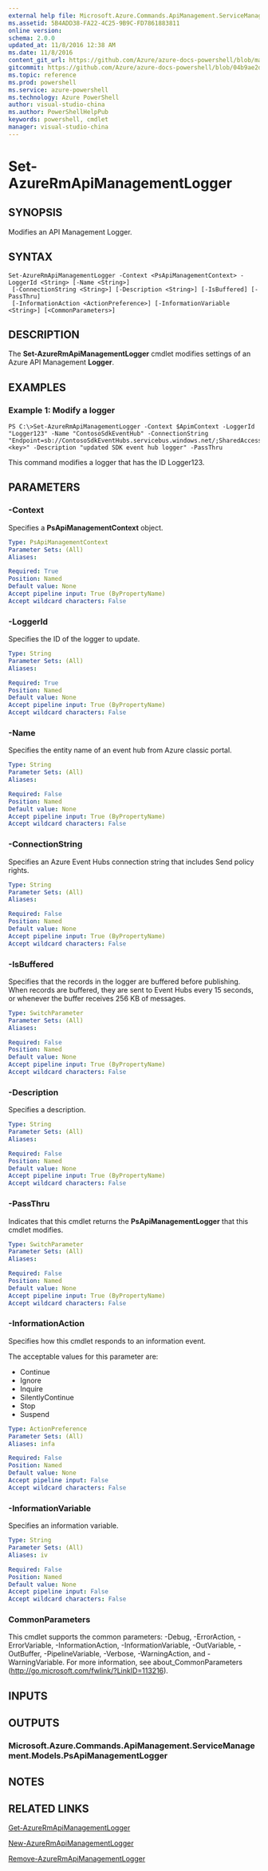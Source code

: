 ```yaml
---
external help file: Microsoft.Azure.Commands.ApiManagement.ServiceManagement.dll-Help.xml
ms.assetid: 5B4ADD38-FA22-4C25-9B9C-FD7861883811
online version: 
schema: 2.0.0
updated_at: 11/8/2016 12:38 AM
ms.date: 11/8/2016
content_git_url: https://github.com/Azure/azure-docs-powershell/blob/master/azureps-cmdlets-docs/ResourceManager/AzureRM.ApiManagement/v3.1.0/Set-AzureRmApiManagementLogger.md
gitcommit: https://github.com/Azure/azure-docs-powershell/blob/04b9ae2d1c44a3ada330f570237886794cede893/azureps-cmdlets-docs/ResourceManager/AzureRM.ApiManagement/v3.1.0/Set-AzureRmApiManagementLogger.md
ms.topic: reference
ms.prod: powershell
ms.service: azure-powershell
ms.technology: Azure PowerShell
author: visual-studio-china
ms.author: PowerShellHelpPub
keywords: powershell, cmdlet
manager: visual-studio-china
---
```


# Set-AzureRmApiManagementLogger

## SYNOPSIS
Modifies an API Management Logger.

## SYNTAX

```
Set-AzureRmApiManagementLogger -Context <PsApiManagementContext> -LoggerId <String> [-Name <String>]
 [-ConnectionString <String>] [-Description <String>] [-IsBuffered] [-PassThru]
 [-InformationAction <ActionPreference>] [-InformationVariable <String>] [<CommonParameters>]
```

## DESCRIPTION
The **Set-AzureRmApiManagementLogger** cmdlet modifies settings of an Azure API Management **Logger**.

## EXAMPLES

### Example 1: Modify a logger
```
PS C:\>Set-AzureRmApiManagementLogger -Context $ApimContext -LoggerId "Logger123" -Name "ContosoSdkEventHub" -ConnectionString "Endpoint=sb://ContosoSdkEventHubs.servicebus.windows.net/;SharedAccessKeyName=SendKey;SharedAccessKey=<key>" -Description "updated SDK event hub logger" -PassThru
```

This command modifies a logger that has the ID Logger123.

## PARAMETERS

### -Context
Specifies a **PsApiManagementContext** object.

```yaml
Type: PsApiManagementContext
Parameter Sets: (All)
Aliases: 

Required: True
Position: Named
Default value: None
Accept pipeline input: True (ByPropertyName)
Accept wildcard characters: False
```

### -LoggerId
Specifies the ID of the logger to update.

```yaml
Type: String
Parameter Sets: (All)
Aliases: 

Required: True
Position: Named
Default value: None
Accept pipeline input: True (ByPropertyName)
Accept wildcard characters: False
```

### -Name
Specifies the entity name of an event hub from Azure classic portal.

```yaml
Type: String
Parameter Sets: (All)
Aliases: 

Required: False
Position: Named
Default value: None
Accept pipeline input: True (ByPropertyName)
Accept wildcard characters: False
```

### -ConnectionString
Specifies an Azure Event Hubs connection string that includes Send policy rights.

```yaml
Type: String
Parameter Sets: (All)
Aliases: 

Required: False
Position: Named
Default value: None
Accept pipeline input: True (ByPropertyName)
Accept wildcard characters: False
```

### -IsBuffered
Specifies that the records in the logger are buffered before publishing.
When records are buffered, they are sent to Event Hubs every 15 seconds, or whenever the buffer receives 256 KB of messages.

```yaml
Type: SwitchParameter
Parameter Sets: (All)
Aliases: 

Required: False
Position: Named
Default value: None
Accept pipeline input: True (ByPropertyName)
Accept wildcard characters: False
```

### -Description
Specifies a description.

```yaml
Type: String
Parameter Sets: (All)
Aliases: 

Required: False
Position: Named
Default value: None
Accept pipeline input: True (ByPropertyName)
Accept wildcard characters: False
```

### -PassThru
Indicates that this cmdlet returns the  **PsApiManagementLogger** that this cmdlet modifies.

```yaml
Type: SwitchParameter
Parameter Sets: (All)
Aliases: 

Required: False
Position: Named
Default value: None
Accept pipeline input: True (ByPropertyName)
Accept wildcard characters: False
```

### -InformationAction
Specifies how this cmdlet responds to an information event.

The acceptable values for this parameter are:

- Continue
- Ignore
- Inquire
- SilentlyContinue
- Stop
- Suspend

```yaml
Type: ActionPreference
Parameter Sets: (All)
Aliases: infa

Required: False
Position: Named
Default value: None
Accept pipeline input: False
Accept wildcard characters: False
```

### -InformationVariable
Specifies an information variable.

```yaml
Type: String
Parameter Sets: (All)
Aliases: iv

Required: False
Position: Named
Default value: None
Accept pipeline input: False
Accept wildcard characters: False
```

### CommonParameters
This cmdlet supports the common parameters: -Debug, -ErrorAction, -ErrorVariable, -InformationAction, -InformationVariable, -OutVariable, -OutBuffer, -PipelineVariable, -Verbose, -WarningAction, and -WarningVariable. For more information, see about_CommonParameters (http://go.microsoft.com/fwlink/?LinkID=113216).

## INPUTS

## OUTPUTS

### Microsoft.Azure.Commands.ApiManagement.ServiceManagement.Models.PsApiManagementLogger

## NOTES

## RELATED LINKS

[Get-AzureRmApiManagementLogger](xref:ResourceManager/AzureRM.ApiManagement/v3.1.0/Get-AzureRmApiManagementLogger.md)

[New-AzureRmApiManagementLogger](xref:ResourceManager/AzureRM.ApiManagement/v3.1.0/New-AzureRmApiManagementLogger.md)

[Remove-AzureRmApiManagementLogger](xref:ResourceManager/AzureRM.ApiManagement/v3.1.0/Remove-AzureRmApiManagementLogger.md)


